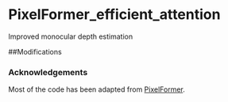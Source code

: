 # PixelFormer_efficient_attention
Improved monocular depth estimation

##Modifications

### Acknowledgements
Most of the code has been adapted from [PixelFormer](https://github.com/ashutosh1807/PixelFormer).
